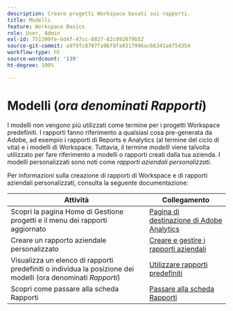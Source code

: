 ```yaml
---
description: Creare progetti Workspace basati sui rapporti.
title: Modelli
feature: Workspace Basics
role: User, Admin
exl-id: 751399fe-6d4f-47cc-8827-82c992079b52
source-git-commit: a979fc8787fa96f8fa8317996ac66341a6f54354
workflow-type: ht
source-wordcount: '139'
ht-degree: 100%

---
```


# Modelli (*ora denominati Rapporti*)

I modelli non vengono più utilizzati come termine per i progetti Workspace predefiniti. I rapporti fanno riferimento a qualsiasi cosa pre-generata da Adobe, ad esempio i rapporti di Reports e Analytics (al termine del ciclo di vita) e i modelli di Workspace. Tuttavia, il termine *modelli* viene talvolta utilizzato per fare riferimento a modelli o rapporti creati dalla tua azienda. I modelli personalizzati sono noti come *rapporti aziendali personalizzati*.

Per informazioni sulla creazione di rapporti di Workspace e di rapporti aziendali personalizzati, consulta la seguente documentazione:

| Attività | Collegamento |
|---|---| 
| Scopri la pagina Home di Gestione progetti e il menu dei rapporti aggiornato | [Pagina di destinazione di Adobe Analytics](/help/analyze/landing.md) |
| Creare un rapporto aziendale personalizzato | [Creare e gestire i rapporti aziendali](/help/analyze/analysis-workspace/reports/create-company-reports.md) |
| Visualizza un elenco di rapporti predefiniti o individua la posizione dei modelli (ora denominati *Rapporti*) | [Utilizzare rapporti predefiniti](/help/analyze/analysis-workspace/reports/use-reports.md) |
| Scopri come passare alla scheda Rapporti | [Passare alla scheda Rapporti](/help/analyze/landing.md#navigate-reports) |